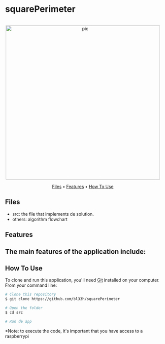 # squarePerimeter


<p align="center">
  <br>
  <img src="https://concept-stories.s3.ap-south-1.amazonaws.com/test/Stories%20-%20Images_story_104908/image_2020-02-20%2005%3A55%3A36.028812%2B00%3A00" alt="pic" width="500">
  <br>
</p>
<p align="center" >
  <a href="#Files">Files</a> •
  <a href="#Features">Features</a> •
  <a href="#how-to-use">How To Use</a> 
</p>

## Files
- src: the file that implements de solution.
- others: algorithm flowchart

## Features
The main features of the application include:
- 

## How To Use
To clone and run this application, you'll need [Git](https://git-scm.com) installed on your computer. From your command line:

```bash
# Clone this repository
$ git clone https://github.com/bl33h/squarePerimeter

# Open the folder
$ cd src

# Run de app

```

*Note: to execute the code, it's important that you have access to a raspberrypi
